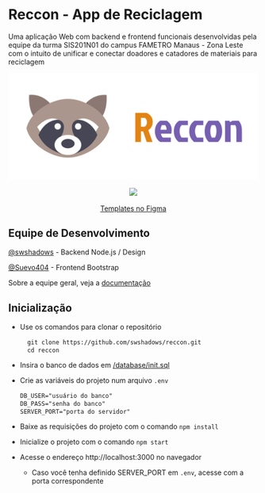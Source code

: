 # Reccon - App de Reciclagem

Uma aplicação Web com backend e frontend funcionais desenvolvidas pela equipe da turma SIS201N01 do campus FAMETRO Manaus - Zona Leste com o intuito de unificar e conectar doadores e catadores de materiais para reciclagem

![Logo](/public/assets/banner.svg)

<div align="center">
  <img width=40 src="https://cdn.jsdelivr.net/gh/devicons/devicon/icons/figma/figma-original.svg">

<a href="https://www.figma.com/file/BfEmE4YiZ0DSRzPSP4g5Kw/reccon?node-id=0%3A1">Templates no Figma</a>

</div>

## Equipe de Desenvolvimento

[@swshadows](https://github.com/swshadows) - Backend Node.js / Design

[@Suevo404](https://github.com/Suevo404) - Frontend Bootstrap

Sobre a equipe geral, veja a [documentação](DOCUMENTATION.md#equipe)

## Inicialização

- Use os comandos para clonar o repositório

  ```
    git clone https://github.com/swshadows/reccon.git
    cd reccon
  ```

- Insira o banco de dados em [/database/init.sql](database/init.sql)
- Crie as variáveis do projeto num arquivo `.env`

  ```
  DB_USER="usuário do banco"
  DB_PASS="senha do banco"
  SERVER_PORT="porta do servidor"
  ```

- Baixe as requisições do projeto com o comando `npm install`
- Inicialize o projeto com o comando `npm start`
- Acesse o endereço http://localhost:3000 no navegador
  - Caso você tenha definido SERVER_PORT em `.env`, acesse com a porta correspondente
